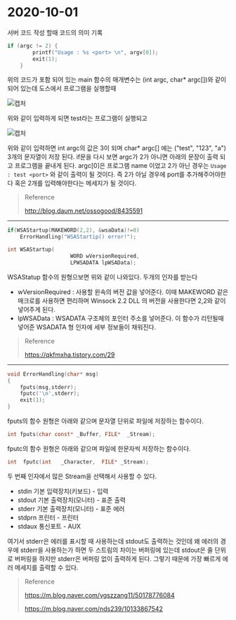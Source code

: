 # 2020-10-01

서버 코드 작성 할때 코드의 의미 기록

```c
if (argc != 2) {
		printf("Usage : %s <port> \n", argv[0]);
		exit(1);
	}
```

위의 코드가 포함 되어 있는 main 함수의 매개변수는 (int argc, char* argc[])와 같이 되어 있는데 도스에서 프로그램을 실행할때 

![캡처](https://user-images.githubusercontent.com/54986748/94807092-15741a00-042a-11eb-8142-da10d4da840e.PNG)

위와 같이 입력하게 되면 test라는 프로그램이 실행되고 

![캡처](https://user-images.githubusercontent.com/54986748/94807234-51a77a80-042a-11eb-8821-2c44045d45c9.PNG)

위와 같이 입력하면 int argc의 값은 3이 되며 char* argc[] 에는 ("test", "123", "a") 3개의 문자열이 저장 된다. if문을 다시 보면 argc가 2가 아니면 아래의 문장이 출력 되고 프로그램을 끝내게 된다. argc[0]은 프로그램 name 이었고 2가 아닌 경우는 `Usage : test <port>` 와 같이 출력이 될 것이다. 즉 2가 아닐 경우에 port를 추가해주어야한다 혹은 2개를 입력해야한다는 메세지가 될 것이다.

> Reference
>
> http://blog.daum.net/ossogood/8435591

------

```c
if(WSAStartup(MAKEWORD(2,2), &wsaData)!=0)
	ErrorHandling("WSAStartip() error!");
```

```c
int WSAStartup(
                    WORD wVersionRequired,
                    LPWSADATA lpWSAData);
```

WSAStatup 함수의 원형으보면 위와 같이 나와있다. 두개의 인자를 받는다

- wVersionRequired : 사용할 윈속의 버전 값을 넣어준다. 이때 MAKEWORD 같은 매크로를 사용하면 편리하며 Winsock 2.2 DLL 의 버전을 사용한다면 2,2와 같이 넣어주게 된다.
- lpWSAData : WSADATA 구조체의 포인터 주소를 넣어준다. 이 함수가 리턴될때 넣어준 WSADATA 형 인자에 세부 정보들이 채워진다.

> Reference
>
> https://qkfmxha.tistory.com/29

------

```c
void ErrorHandling(char* msg)
{
	fputs(msg,stderr);
	fputc('\n',stderr);
	exit(1);
}
```

fputs의 함수 원형은 아래와 같으며 문자열 단위로 파일에 저장하는 함수이다.

```c
int fputs(char const* _Buffer, FILE*  _Stream);
```

fputc의 함수 원형은 아래와 같으며 파일에 한문자씩 저장하는 함수이다.  

```c
int  fputc(int   _Character,  FILE* _Stream);
```

두 번째 인자에서 많은 Stream을 선택해서 사용할 수 있다.

- stdin 기본 입력장치(키보드) - 입력
- stdout 기본 출력장치(모니터) - 표준 출력 
- stderr 기본 출력장치(모니터) - 표준 에러
- stdprn 프린터 - 프린터
- stdaux 통신포트 - AUX

여기서 stderr은 에러를 표시할 때 사용하는데 stdout도 출력하는 것인데 왜 에러의 경우에 stderr을 사용하는가 하면 두 스트림의 차이는 버퍼링에 있는데 stdout은 줄 단위로 버퍼링을 하지만 stderr은 버퍼링 없이 출력하게 된다. 그렇기 때문에 가장 빠르게 에러 메세지를 출력할 수 있다.

> Reference
>
> https://m.blog.naver.com/ygszzang11/50178776084
>
> https://m.blog.naver.com/nds239/10133867542